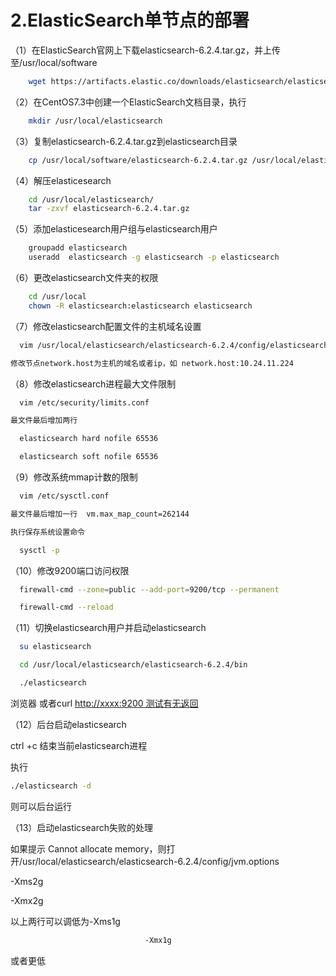 # 2.ElasticSearch单节点的部署

（1）在ElasticSearch官网上下载elasticsearch-6.2.4.tar.gz，并上传至/usr/local/software

```bash
    wget https://artifacts.elastic.co/downloads/elasticsearch/elasticsearch-6.2.4.tar.gz
```

（2）在CentOS7.3中创建一个ElasticSearch文档目录，执行

```bash
    mkdir /usr/local/elasticsearch
```

（3）复制elasticsearch-6.2.4.tar.gz到elasticsearch目录

```bash
    cp /usr/local/software/elasticsearch-6.2.4.tar.gz /usr/local/elasticsearch/
```

（4）解压elasticesearch

```bash
    cd /usr/local/elasticsearch/
    tar -zxvf elasticsearch-6.2.4.tar.gz
```

（5）添加elasticesearch用户组与elasticsearch用户

```bash
    groupadd elasticsearch
    useradd  elasticsearch -g elasticsearch -p elasticsearch
```

（6）更改elasticsearch文件夹的权限

```bash
    cd /usr/local
    chown -R elasticsearch:elasticsearch elasticsearch
```

（7）修改elasticsearch配置文件的主机域名设置

```bash
  vim /usr/local/elasticsearch/elasticsearch-6.2.4/config/elasticsearch.yml
```

```bash
修改节点network.host为主机的域名或者ip，如 network.host:10.24.11.224
```

（8）修改elasticsearch进程最大文件限制

```bash
  vim /etc/security/limits.conf 

最文件最后增加两行

  elasticsearch hard nofile 65536

  elasticsearch soft nofile 65536
```

（9）修改系统mmap计数的限制

```bash
  vim /etc/sysctl.conf

最文件最后增加一行  vm.max_map_count=262144

执行保存系统设置命令

  sysctl -p
```

（10）修改9200端口访问权限

```bash
  firewall-cmd --zone=public --add-port=9200/tcp --permanent

  firewall-cmd --reload
```

（11）切换elasticsearch用户并启动elasticsearch

```bash
  su elasticsearch

  cd /usr/local/elasticsearch/elasticsearch-6.2.4/bin

  ./elasticsearch
```

浏览器  或者curl [http://xxxx:9200 测试有无返回](http://xxxx:9200测试有无返回)

（12）后台启动elasticsearch

ctrl +c 结束当前elasticsearch进程

执行

```bash
./elasticsearch -d
```

则可以后台运行

（13）启动elasticsearch失败的处理

如果提示 Cannot allocate memory，则打开/usr/local/elasticsearch/elasticsearch-6.2.4/config/jvm.options

-Xms2g

-Xmx2g

以上两行可以调低为-Xms1g

```bash
                              -Xmx1g
```

或者更低

